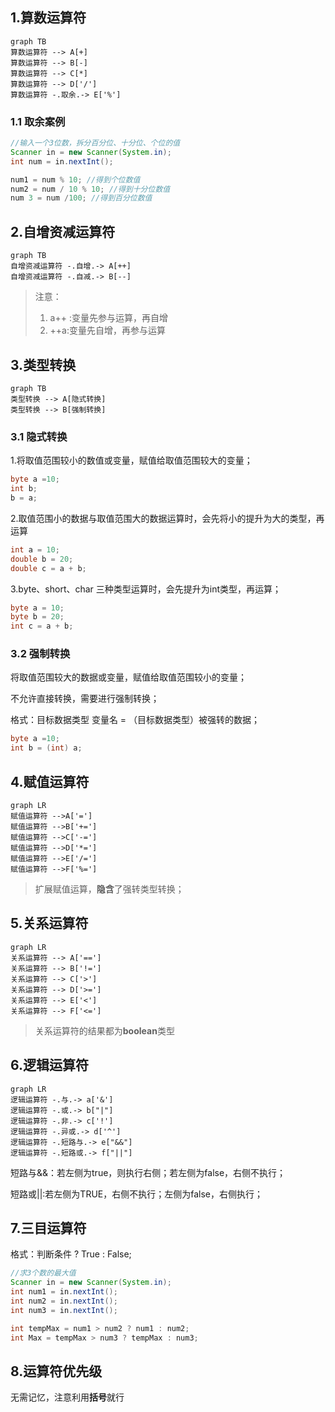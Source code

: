 ## 1.算数运算符

```mermaid
graph TB
算数运算符 --> A[+]
算数运算符 --> B[-]
算数运算符 --> C[*]
算数运算符 --> D['/']
算数运算符 -.取余.-> E['%']
```



### 1.1 取余案例

```java
//输入一个3位数，拆分百分位、十分位、个位的值
Scanner in = new Scanner(System.in);
int num = in.nextInt();

num1 = num % 10; //得到个位数值
num2 = num / 10 % 10; //得到十分位数值
num 3 = num /100; //得到百分位数值

```



## 2.自增资减运算符

```mermaid
graph TB
自增资减运算符 -.自增.-> A[++]
自增资减运算符 -.自减.-> B[--]
```

> 注意：
>
> 1. a++ :变量先参与运算，再自增
> 2. ++a:变量先自增，再参与运算

## 3.类型转换

```mermaid
graph TB
类型转换 --> A[隐式转换]
类型转换 --> B[强制转换]
```

### 3.1 隐式转换

1.将取值范围较小的数值或变量，赋值给取值范围较大的变量；

```java
byte a =10;
int b;
b = a;
```

2.取值范围小的数据与取值范围大的数据运算时，会先将小的提升为大的类型，再运算

```java
int a = 10;
double b = 20;
double c = a + b;
```

3.byte、short、char 三种类型运算时，会先提升为int类型，再运算；

```java
byte a = 10;
byte b = 20;
int c = a + b;
```



### 3.2 强制转换

将取值范围较大的数据或变量，赋值给取值范围较小的变量；

不允许直接转换，需要进行强制转换；

格式：目标数据类型 变量名 = （目标数据类型）被强转的数据；

```java
byte a =10;
int b = (int) a;
```



## 4.赋值运算符

```mermaid
graph LR
赋值运算符 -->A['=']
赋值运算符 -->B['+=']
赋值运算符 -->C['-=']
赋值运算符 -->D['*=']
赋值运算符 -->E['/=']
赋值运算符 -->F['%=']
```

> 扩展赋值运算，**隐含**了强转类型转换；



## 5.关系运算符

```mermaid
graph LR
关系运算符 --> A['==']
关系运算符 --> B['!=']
关系运算符 --> C['>']
关系运算符 --> D['>=']
关系运算符 --> E['<']
关系运算符 --> F['<=']
```

> 关系运算符的结果都为**boolean**类型



## 6.逻辑运算符

```mermaid
graph LR
逻辑运算符 -.与.-> a['&']
逻辑运算符 -.或.-> b["|"]
逻辑运算符 -.非.-> c['!']
逻辑运算符 -.异或.-> d['^']
逻辑运算符 -.短路与.-> e["&&"]
逻辑运算符 -.短路或.-> f["||"]
```

短路与&&：若左侧为true，则执行右侧；若左侧为false，右侧不执行；

短路或||:若左侧为TRUE，右侧不执行；左侧为false，右侧执行；



## 7.三目运算符

格式：判断条件 ? True : False;

```java
//求3个数的最大值
Scanner in = new Scanner(System.in);
int num1 = in.nextInt();
int num2 = in.nextInt();
int num3 = in.nextInt();

int tempMax = num1 > num2 ? num1 : num2;
int Max = tempMax > num3 ? tempMax : num3;
```



## 8.运算符优先级

无需记忆，注意利用**括号**就行